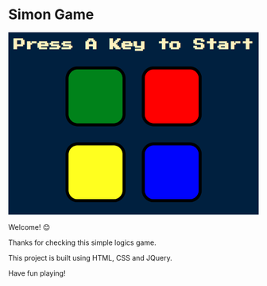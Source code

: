 # Simon Game

![Design preview for the Simon Game ](preview.png)

Welcome! 😊

Thanks for checking this simple logics game.

This project is built using HTML, CSS and JQuery.

Have fun playing!
